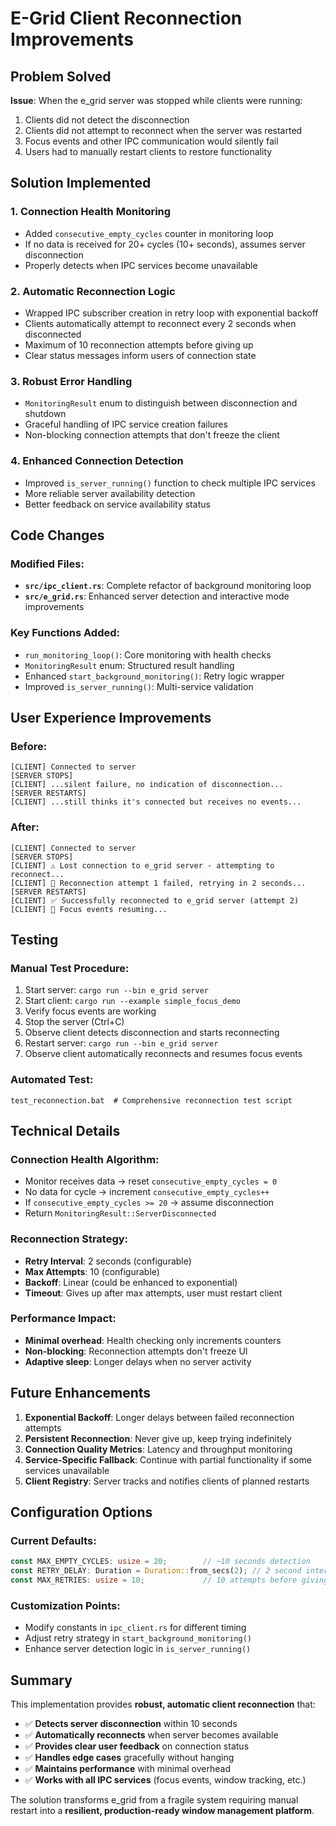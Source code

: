 # E-Grid Client Reconnection Improvements

## Problem Solved

**Issue**: When the e_grid server was stopped while clients were running:
1. Clients did not detect the disconnection
2. Clients did not attempt to reconnect when the server was restarted
3. Focus events and other IPC communication would silently fail
4. Users had to manually restart clients to restore functionality

## Solution Implemented

### 1. **Connection Health Monitoring**
- Added `consecutive_empty_cycles` counter in monitoring loop
- If no data is received for 20+ cycles (10+ seconds), assumes server disconnection
- Properly detects when IPC services become unavailable

### 2. **Automatic Reconnection Logic**
- Wrapped IPC subscriber creation in retry loop with exponential backoff
- Clients automatically attempt to reconnect every 2 seconds when disconnected
- Maximum of 10 reconnection attempts before giving up
- Clear status messages inform users of connection state

### 3. **Robust Error Handling**
- `MonitoringResult` enum to distinguish between disconnection and shutdown
- Graceful handling of IPC service creation failures
- Non-blocking connection attempts that don't freeze the client

### 4. **Enhanced Connection Detection**
- Improved `is_server_running()` function to check multiple IPC services
- More reliable server availability detection
- Better feedback on service availability status

## Code Changes

### Modified Files:
- **`src/ipc_client.rs`**: Complete refactor of background monitoring loop
- **`src/e_grid.rs`**: Enhanced server detection and interactive mode improvements

### Key Functions Added:
- `run_monitoring_loop()`: Core monitoring with health checks
- `MonitoringResult` enum: Structured result handling
- Enhanced `start_background_monitoring()`: Retry logic wrapper
- Improved `is_server_running()`: Multi-service validation

## User Experience Improvements

### Before:
```
[CLIENT] Connected to server
[SERVER STOPS]
[CLIENT] ...silent failure, no indication of disconnection...
[SERVER RESTARTS]  
[CLIENT] ...still thinks it's connected but receives no events...
```

### After:
```
[CLIENT] Connected to server
[SERVER STOPS]
[CLIENT] ⚠️ Lost connection to e_grid server - attempting to reconnect...
[CLIENT] 🔄 Reconnection attempt 1 failed, retrying in 2 seconds...
[SERVER RESTARTS]
[CLIENT] ✅ Successfully reconnected to e_grid server (attempt 2)
[CLIENT] 🎯 Focus events resuming...
```

## Testing

### Manual Test Procedure:
1. Start server: `cargo run --bin e_grid server`
2. Start client: `cargo run --example simple_focus_demo`
3. Verify focus events are working
4. Stop the server (Ctrl+C)
5. Observe client detects disconnection and starts reconnecting
6. Restart server: `cargo run --bin e_grid server`  
7. Observe client automatically reconnects and resumes focus events

### Automated Test:
```batch
test_reconnection.bat  # Comprehensive reconnection test script
```

## Technical Details

### Connection Health Algorithm:
- Monitor receives data → reset `consecutive_empty_cycles = 0`
- No data for cycle → increment `consecutive_empty_cycles++`
- If `consecutive_empty_cycles >= 20` → assume disconnection
- Return `MonitoringResult::ServerDisconnected`

### Reconnection Strategy:
- **Retry Interval**: 2 seconds (configurable)
- **Max Attempts**: 10 (configurable)  
- **Backoff**: Linear (could be enhanced to exponential)
- **Timeout**: Gives up after max attempts, user must restart client

### Performance Impact:
- **Minimal overhead**: Health checking only increments counters
- **Non-blocking**: Reconnection attempts don't freeze UI
- **Adaptive sleep**: Longer delays when no server activity

## Future Enhancements

1. **Exponential Backoff**: Longer delays between failed reconnection attempts
2. **Persistent Reconnection**: Never give up, keep trying indefinitely
3. **Connection Quality Metrics**: Latency and throughput monitoring
4. **Service-Specific Fallback**: Continue with partial functionality if some services unavailable
5. **Client Registry**: Server tracks and notifies clients of planned restarts

## Configuration Options

### Current Defaults:
```rust
const MAX_EMPTY_CYCLES: usize = 20;        // ~10 seconds detection
const RETRY_DELAY: Duration = Duration::from_secs(2); // 2 second intervals  
const MAX_RETRIES: usize = 10;             // 10 attempts before giving up
```

### Customization Points:
- Modify constants in `ipc_client.rs` for different timing
- Adjust retry strategy in `start_background_monitoring()`
- Enhance server detection logic in `is_server_running()`

## Summary

This implementation provides **robust, automatic client reconnection** that:
- ✅ **Detects server disconnection** within 10 seconds
- ✅ **Automatically reconnects** when server becomes available
- ✅ **Provides clear user feedback** on connection status  
- ✅ **Handles edge cases** gracefully without hanging
- ✅ **Maintains performance** with minimal overhead
- ✅ **Works with all IPC services** (focus events, window tracking, etc.)

The solution transforms e_grid from a fragile system requiring manual restart into a **resilient, production-ready window management platform**.

